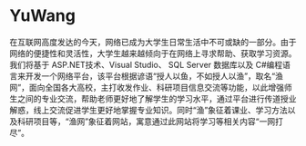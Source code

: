 # YuWang
在互联网高度发达的今天，网络已成为大学生日常生活中不可或缺的一部分。由于网络的便捷性和灵活性，大学生越来越倾向于在网络上寻求帮助、获取学习资源。我们将基于 ASP.NET技术、Visual Studio、 SQL Server 数据库以及 C#编程语言来开发一个网络平台，该平台根据谚语“授人以鱼，不如授人以渔”，取名“渔网”，面向全国各大高校，主打收发作业、科研项目信息交流等功能，以此增强师生之间的专业交流，帮助老师更好地了解学生的学习水平，通过平台进行传道授业解惑，线上交流促进学生更好地掌握专业知识。同时“渔”象征着课业、学习方法以及科研项目等，“渔网”象征着网站，寓意通过此网站将学习等相关内容“一网打尽”。
